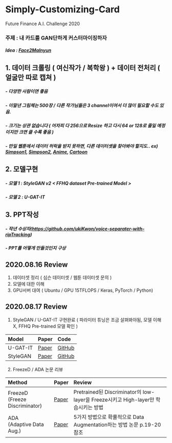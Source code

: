 # Simply-Customizing-Card
Future Finance A.I. Challenge 2020
### 주제 : 내 카드를 GAN단하게 커스터마이징하자
##### Idea : [Face2Malnyun](https://github.com/bryandlee/malnyun_faces)


## 1. 데이터 크롤링 ( 여신작가 / 복학왕 ) + 데이터 전처리 ( 얼굴만 따로 캡쳐 )
##### - 다양한 사람이면 좋음
##### - 이말년 그림체는 500장 / 다른 작가님들은 3 channel이여서 더 많이 필요할 수도 있음.
##### - 크기는 상관 없습니다 ( 어차피 다 256으로 Resize 하고 다시 64 or 128로 줄일 예정이지만 크면 클 수록 좋음 )
##### - 만일 웹툰에서 데이터 허락을 받지 못하면, 다른 데이터셋을 찾아봐야 할지도.. ex) [Simpson1](https://www.kaggle.com/alexattia/the-simpsons-characters-dataset), [Simpson2](https://www.kaggle.com/kostastokis/simpsons-faces), [Anime](https://www.kaggle.com/splcher/animefacedataset), [Cartoon](https://google.github.io/cartoonset/)


## 2. 모델구현 
##### - 모델 1 : StyleGAN v2 < FFHQ dataset Pre-trained Model >
##### - 모델 2 : U-GAT-IT


## 3. PPT작성
##### - 작년 수상자(https://github.com/ukiKwon/voice-separater-with-ripTracking)
##### - PPT를 어떻게 만들것인지 구상





## 2020.08.16 Review

1. 데이터셋 정리 ( 심슨 데이터셋 / 웹툰 데이터셋 문의 )
2. 모델에 대한 이해
3. GPU서버 대여 ( Ubuntu / GPU 15TFLOPS / Keras, PyTorch / Python)

## 2020.08.17 Review

1. StyleGAN / U-GAT-IT 구현완료 ( 파라미터 튜닝은 조금 살펴봐야됨, 모델 이해 X, FFHQ Pre-trained 모델 확인 )

|Model|Paper|Code|
|:------|:---|:---|
| U-GAT-IT | [Paper](https://arxiv.org/pdf/1907.10830.pdf) | [GitHub](https://github.com/znxlwm/UGATIT-pytorch) |
| StyleGAN | [Paper](https://arxiv.org/pdf/1812.04948.pdf) | [GitHub](https://github.com/rosinality/stylegan2-pytorch) |

2. FreezeD / ADA 논문 리뷰

|Method                     |Paper|Review|
|:------|:---|:---|
| FreezeD <br>(Freeze Discriminator) | [Paper](https://arxiv.org/pdf/2002.10964.pdf) | Pretrained된 Discriminator의 low-layer을 Freeze시키고 High-layer만 학습시키는 방법 |
| ADA <br>(Adaptive Data Aug.)| [Paper](https://research.nvidia.com/sites/default/files/pubs/2020-06_Training-Generative-Adversarial/karras2020-limited-data.pdf )| 5가지 방법으로 확률적으로 Data Augmentation하는 방법 논문 p.19-20 참조 |
